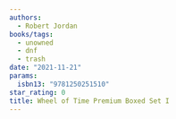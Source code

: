 ```yaml
---
authors:
  - Robert Jordan
books/tags:
  - unowned
  - dnf
  - trash
date: "2021-11-21"
params:
  isbn13: "9781250251510"
star_rating: 0
title: Wheel of Time Premium Boxed Set I
---
```


<!--more-->
